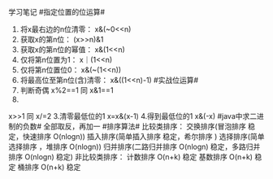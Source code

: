 学习笔记
#指定位置的位运算#
1. 将x最右边的n位清零：      x&(~0<<n)
2. 获取x的第n位：           (x>>n)&1
3. 获取x的第n位的幂值：      x&(1<<n)
4. 仅将第n位置为1：         x｜(1<<n)
5. 仅将第n位置位0：         x&(~(1<<n))
6. 将最高位至第n位(含)清零： x&((1<<n)-1)
#实战位运算#
1. 判断奇偶
x%2==1    同     x&1==1
2. 
x>>1      同     x/=2
3.清零最低位的1
x=x&(x-1)
4.得到最低位的1
x&(-x)
#java中求二进制的负数#
全部取反，再加一
#排序算法#
比较类排序：
交换排序(冒泡排序 稳定，快速排序 O(nlogn))
插入排序(简单插入排序 稳定，希尔排序 )
选择排序(简单选择排序 ，堆排序 O(nlogn))
归并排序(二路归并排序 O(nlogn) 稳定，多路归并排序 O(nlogn) 稳定)
非比较类排序：
计数排序 O(n+k) 稳定
基数排序 O(n+k) 稳定
桶排序  O(n+k) 稳定


